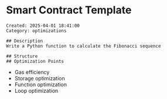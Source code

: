 # Smart Contract Template
    Created: 2025-04-01 18:41:00
    Category: optimizations

    ## Description
    Write a Python function to calculate the Fibonacci sequence

    ## Structure
    ## Optimization Points
- Gas efficiency
- Storage optimization
- Function optimization
- Loop optimization
